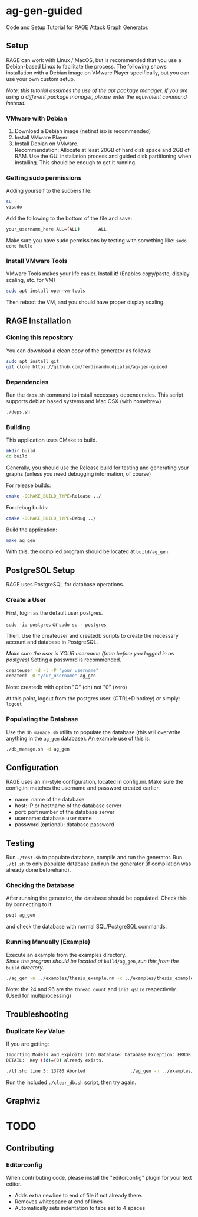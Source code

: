 # ag-gen-guided
Code and Setup Tutorial for RAGE Attack Graph Generator.

## Setup

RAGE can work with Linux / MacOS, but is recommended that you use a Debian-based Linux to facilitate the process. 
The following shows installation with a Debian image on VMware Player specifically, but you can use your own custom setup.  

*Note: this tutorial assumes the use of the apt package manager. If you are using a different package manager, please enter the equivalent command instead.*

### VMware with Debian

1. Download a Debian image (netinst iso is recommended)
2. Install VMware Player
3. Install Debian on VMware.  
Recommendation: Allocate at least 20GB of hard disk space and 2GB of RAM. Use the GUI installation process and guided disk partitioning when installing. This should be enough to get it running. 

### Getting sudo permissions

Adding yourself to the sudoers file:
```sh
su -
visudo
```

Add the following to the bottom of the file and save:

```sh
your_username_here ALL=(ALL)       ALL
```

Make sure you have sudo permissions by testing with something like: `sudo echo hello`

### Install VMware Tools

VMware Tools makes your life easier. Install it! (Enables copy/paste, display scaling, etc. for VM)  


```sh
sudo apt install open-vm-tools
```

Then reboot the VM, and you should have proper display scaling. 

## RAGE Installation
### Cloning this repository

You can download a clean copy of the generator as follows:

```sh 
sudo apt install git
git clone https://github.com/ferdinandmudjialim/ag-gen-guided
```

### Dependencies
Run the `deps.sh` command to install necessary dependencies.
This script supports debian based systems and Mac OSX (with homebrew)

```sh
./deps.sh
```

### Building

This application uses CMake to build.

```sh 
mkdir build
cd build
```

Generally, you should use the Release build for testing and generating your graphs (unless you need debugging information, of course)

For release builds:

```sh
cmake -DCMAKE_BUILD_TYPE=Release ../
```

For debug builds:

```sh
cmake -DCMAKE_BUILD_TYPE=Debug ../
```

Build the application:

```sh
make ag_gen
```

With this, the compiled program should be located at `build/ag_gen`. 

## PostgreSQL Setup
RAGE uses PostgreSQL for database operations.

### Create a User
First, login as the default user postgres.

`sudo -iu postgres` or `sudo su - postgres`

Then, Use the createuser and createdb scripts to create the necessary account and database in PostgreSQL. 

*Make sure the user is YOUR username (from before you logged in as postgres)*
Setting a password is recommended.

```sh
createuser -d -l -P "your_username"
createdb -O "your_username" ag_gen
```

Note: createdb with option "O" (oh) not "0" (zero)

At this point, logout from the postgres user.
(CTRL+D hotkey) or simply: `logout`

### Populating the Database

Use the `db_manage.sh` utility to populate the database (this will overwrite anything in the `ag_gen` database).
An example use of this is:

```sh
./db_manage.sh -d ag_gen
```

## Configuration

RAGE uses an ini-style configuration, located in config.ini.
Make sure the config.ini matches the username and password created earlier.

- name: name of the database
- host: IP or hostname of the database server
- port: port number of the database server
- username: database user name
- password (optional): database password

## Testing

Run `./test.sh` to populate database, compile and run the generator.
Run `./t1.sh` to only populate database and run the generator (if compilation was already done beforehand). 

### Checking the Database

After running the generator, the database should be populated. Check this by connecting to it:

```sh
psql ag_gen
```
and check the database with normal SQL/PostgreSQL commands.

### Running Manually (Example)

Execute an example from the examples directory.  
*Since the program should be located at* `build/ag_gen`, *run this from the* `build` *directory.*

```sh
./ag_gen -n ../examples/thesis_example.nm -x ../examples/thesis_example.xp 24 96
```
Note: the 24 and 96 are the `thread_count` and `init_qsize` respectively. (Used for multiprocessing)

## Troubleshooting
### Duplicate Key Value
If you are getting:
```sh
Importing Models and Exploits into Database: Database Exception: ERROR:  duplicate key value violates unique constraint "asset_pkey"
DETAIL:  Key (id)=(0) already exists.

./t1.sh: line 5: 13780 Aborted                 ./ag_gen -n ../examples/1.nm -x ../examples/1.xp 24 96
```
Run the included `./clear_db.sh` script, then try again. 

## Graphviz
# TODO

## Contributing
### Editorconfig

When contributing code, please install the "editorconfig" plugin for your text editor.

- Adds extra newline to end of file if not already there.
- Removes whitespace at end of lines
- Automatically sets indentation to tabs set to 4 spaces
